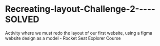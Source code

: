 # Recreating-layout-Challenge-2-----SOLVED
Activity where we must redo the layout of our first website, using a figma website design as a model - Rocket Seat Explorer Course
